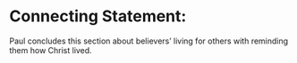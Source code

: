 # Connecting Statement:

Paul concludes this section about believers’ living for others with reminding them how Christ lived.